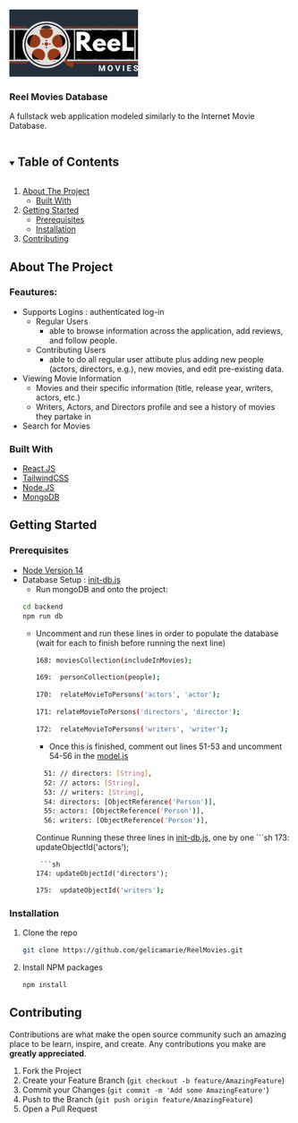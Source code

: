 <!-- PROJECT LOGO -->
<br />
<p align="left">
  <a href="https://github.com/github_username/repo_name">
    <img src="logo.png" alt="Logo" width="230" height="120">
  </a>

  <h3 align="left">Reel Movies Database</h3>

  <p align="left">
    A fullstack web application modeled similarly to the Internet Movie Database. 
    <br />
  </p>
</p>



<!-- TABLE OF CONTENTS -->
<details open="open">
  <summary><h2 style="display: inline-block">Table of Contents</h2></summary>
  <ol>
    <li>
      <a href="#about-the-project">About The Project</a>
      <ul>
        <li><a href="#built-with">Built With</a></li>
      </ul>
    </li>
    <li>
      <a href="#getting-started">Getting Started</a>
      <ul>
        <li><a href="#prerequisites">Prerequisites</a></li>
        <li><a href="#installation">Installation</a></li>
      </ul>
    </li>
    <li><a href="#contributing">Contributing</a></li>
  </ol>
</details>



<!-- ABOUT THE PROJECT -->
## About The Project

### Feautures:
* Supports Logins : authenticated log-in 
  *  Regular Users
        * able to browse information across the application, add reviews, and follow people.
  *  Contributing Users
        * able to do all regular user attibute plus adding new people (actors, directors, e.g.), new movies, and edit pre-existing data.
* Viewing Movie Information
  *  Movies and their specific information (title, release year, writers, actors, etc.)
  *  Writers, Actors, and Directors profile and see a history of movies they partake in
* Search for Movies


### Built With
  * [React.JS](https://reactjs.org/)
  * [TailwindCSS](https://tailwindcss.com/)
  * [Node.JS](https://nodejs.org/en/)
  * [MongoDB](https://www.mongodb.com/)

  
<!-- GETTING STARTED -->
## Getting Started
### Prerequisites

* [Node Version 14](https://nodejs.org/dist/v14.15.5/node-v14.15.5-x64.msi)
* Database Setup : [init-db.js](https://github.com/gelicamarie/ReelMovies/blob/main/backend/src/init-db.js)
  * Run mongoDB and onto the project: 
  ```sh
  cd backend
  npm run db
  ```
  * Uncomment and run these lines in order to populate the database (wait for each to finish before running the next line)
    ```sh
    168: moviesCollection(includeInMovies);
    ```
     ```sh
    169:  personCollection(people);
    ```
       ```sh
    170:  relateMovieToPersons('actors', 'actor');
    ```
     ```sh
    171: relateMovieToPersons('directors', 'director');
    ```
       ```sh
    172:  relateMovieToPersons('writers', 'writer');
    ```
    
    * Once this is finished, comment out lines 51-53 and uncomment 54-56 in the [model.js](https://github.com/gelicamarie/ReelMovies/blob/main/backend/src/models/movie.js) 
    ```sh
      51: // directors: [String],
      52: // actors: [String],
      53: // writers: [String],
      54: directors: [ObjectReference('Person')],
      55: actors: [ObjectReference('Person')],
      56: writers: [ObjectReference('Person')],
    ```
    
    Continue Running these three lines in [init-db.js](https://github.com/gelicamarie/ReelMovies/blob/main/backend/src/init-db.js), one by one
           ```sh
    173:  updateObjectId('actors');
    ```
     ```sh
    174: updateObjectId('directors');
    ```
       ```sh
    175:  updateObjectId('writers');
    ```
    
### Installation

1. Clone the repo
   ```sh
   git clone https://github.com/gelicamarie/ReelMovies.git
   ```
2. Install NPM packages
   ```sh
   npm install
   ```



<!-- CONTRIBUTING -->
## Contributing

Contributions are what make the open source community such an amazing place to be learn, inspire, and create. Any contributions you make are **greatly appreciated**.

1. Fork the Project
2. Create your Feature Branch (`git checkout -b feature/AmazingFeature`)
3. Commit your Changes (`git commit -m 'Add some AmazingFeature'`)
4. Push to the Branch (`git push origin feature/AmazingFeature`)
5. Open a Pull Request



